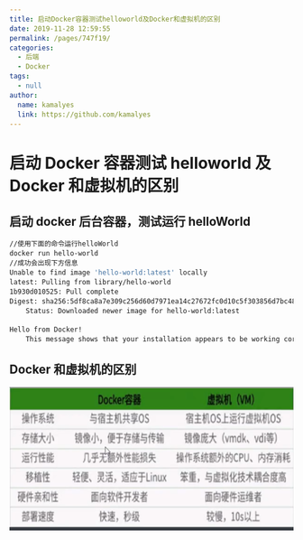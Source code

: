 ```yaml
---
title: 启动Docker容器测试helloworld及Docker和虚拟机的区别
date: 2019-11-28 12:59:55
permalink: /pages/747f19/
categories: 
  - 后端
  - Docker
tags: 
  - null
author: 
  name: kamalyes
  link: https://github.com/kamalyes
---
```


# 启动 Docker 容器测试 helloworld 及 Docker 和虚拟机的区别

## 启动 docker 后台容器，测试运行 helloWorld

```bash
//使用下面的命令运行helloWorld
docker run hello-world
//成功会出现下方信息
Unable to find image 'hello-world:latest' locally
latest: Pulling from library/hello-world
1b930d010525: Pull complete
Digest: sha256:5df8ca8a7e309c256d60d7971ea14c27672fc0d10c5f303856d7bc48f8cc17ff
    Status: Downloaded newer image for hello-world:latest

Hello from Docker!
    This message shows that your installation appears to be working correctly.
```

## Docker 和虚拟机的区别

![](https://raw.githubusercontent.com/kamalyes/image-bed/master/col//backend/ed67795051274d22a0e81fe1fbcb1141.png)
